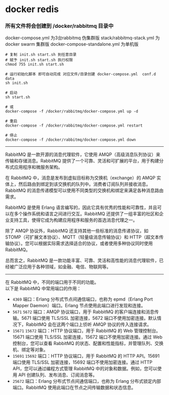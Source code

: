 # docker redis

### 所有文件将会创建到 /docker/rabbitmq 目录中
docker-compose.yml 为3台rabbitmq 伪集群版
stack/rabbitmq-stack.yml 为 docker swarm 集群版
docker-compose-standalone.yml 为单机版

```shell script
# 复制 init.sh start.sh 到任意目录
# 赋予 init.sh start.sh 执行权限
chmod 755 init.sh start.sh

# 运行初始化脚本 即可自动完成 对应文件/目录创建 docker-compose.yml  conf.d data
sh init.sh

# 启动
sh start.sh

# 或
docker-compose -f /docker/rabbitmq/docker-compose.yml up -d

# 重启
docker-compose -f /docker/rabbitmq/docker-compose.yml restart

# 停止
docker-compose -f /docker/rabbitmq/docker-compose.yml down
```



---
RabbitMQ 是一款开源的消息代理软件，它使用 AMQP（高级消息队列协议）来传输和存储消息。RabbitMQ 提供了一个可靠、灵活和可扩展的平台，用于构建分布式应用程序和微服务架构。

在 RabbitMQ 中，消息是发布到虚拟目标称为交换机（exchange）的 AMQP 实体上，然后路由到绑定到该交换机的队列中。消费者订阅队列并接收消息。RabbitMQ 的消息传递模型可以使用不同类型的交换机和绑定来满足各种消息路由需求。

RabbitMQ 是使用 Erlang 语言编写的，因此它具有优秀的性能和可靠性，并且可以在多个操作系统和语言之间进行交互。RabbitMQ 还提供了一组丰富的社区和企业支持工具，使得它成为构建应用程序和服务的首选消息代理之一。

除了 AMQP 协议外，RabbitMQ 还支持其他一些标准的消息传递协议，如 STOMP（可扩展文本协议）、MQTT（轻量级消息传输协议）和 HTTP（超文本传输协议）。您可以根据实际需求选择适合的协议，或者使用多种协议同时使用 RabbitMQ。

总而言之，RabbitMQ 是一款功能丰富、可靠、灵活和高性能的消息代理软件，已经被广泛应用于各种领域，如金融、电信、物联网等。

---
在 RabbitMQ 中，不同的端口用于不同的功能。  
以下是 RabbitMQ 中常用端口的作用：
- `4369` 端口：Erlang 分布式节点间通信端口，也称为 epmd（Erlang Port Mapper Daemon）端口。Erlang 节点使用此端口进行发现和连接。
- `5671` `5672` 端口：AMQP 协议端口，用于 RabbitMQ 的客户端连接和消息传输。5671 端口使用 TLS/SSL 加密连接，5672 端口不使用加密连接。默认情况下，RabbitMQ 会在这两个端口上侦听 AMQP 协议的传入连接请求。
- `15671` `15672` 端口：HTTP 协议端口，用于 RabbitMQ 的 Web 管理控制台。15671 端口使用 TLS/SSL 加密连接，15672 端口不使用加密连接。通过 Web 控制台，您可以查看 RabbitMQ 的状态、配置和性能指标，并管理队列、交换机、绑定等对象。
- `15691` `15692` 端口：HTTP 协议端口，用于 RabbitMQ 的 HTTP API。15691 端口使用 TLS/SSL 加密连接，15692 端口不使用加密连接。通过 HTTP API，您可以通过编程方式管理 RabbitMQ 中的对象和数据。例如，您可以使用 API 创建队列、发布消息、订阅消息等。
- `25672` 端口：Erlang 分布式节点间通信端口，也称为 Erlang 分布式锁定内部端口。RabbitMQ 使用此端口在节点之间传输数据和状态信息。